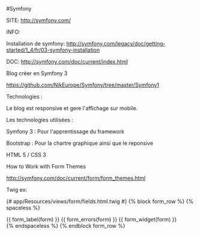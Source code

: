 

#Symfony

SITE: http://symfony.com/





INFO:

Installation de symfony:  http://symfony.com/legacy/doc/getting-started/1_4/fr/03-symfony-installation


DOC: http://symfony.com/doc/current/index.html




Blog créer en Symfony 3

https://github.com/NikEurope/Symfony/tree/master/Symfony1




Technologies :

Le blog est responsive et gere l'affichage sur mobile.

Les technologies utilisées :

Symfony 3 : Pour l'apprentissage du framework
  
Bootstrap : Pour la chartre graphique ainsi que le reponsive
  
HTML 5 / CSS 3
  
  


How to Work with Form Themes

http://symfony.com/doc/current/form/form_themes.html


Twig ex: 


{# app/Resources/views/form/fields.html.twig #}
{% block form_row %}
{% spaceless %}
    <div class="form_row">
        {{ form_label(form) }}
        {{ form_errors(form) }}
        {{ form_widget(form) }}
    </div>
{% endspaceless %}
{% endblock form_row %}






